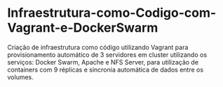# Infraestrutura-como-Codigo-com-Vagrant-e-DockerSwarm
Criação de infraestrutura como código utilizando Vagrant para provisionamento automático de 3 servidores em cluster utilizando os serviços: Docker Swarm, Apache e NFS Server, para utilização de containers com 9 réplicas e sincronia automática de dados entre os volumes.
